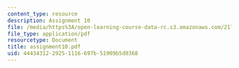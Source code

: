```yaml
---
content_type: resource
description: Assignment 10
file: /media/https%3A/open-learning-course-data-rc.s3.amazonaws.com/21l-708-technologies-of-humanism-spring-2003/4443431229251116697b51909b5d0368_assignment10.pdf
file_type: application/pdf
resourcetype: Document
title: assignment10.pdf
uid: 44434312-2925-1116-697b-51909b5d0368
---
```

